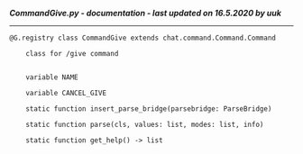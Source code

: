 ***CommandGive.py - documentation - last updated on 16.5.2020 by uuk***
___

    @G.registry class CommandGive extends chat.command.Command.Command
        
        class for /give command


        variable NAME

        variable CANCEL_GIVE

        static function insert_parse_bridge(parsebridge: ParseBridge)

        static function parse(cls, values: list, modes: list, info)

        static function get_help() -> list